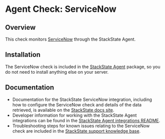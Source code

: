 # Agent Check: ServiceNow

## Overview

This check monitors [ServiceNow][1] through the StackState Agent.

## Installation

The ServiceNow check is included in the [StackState Agent][2] package, so you do not need to install anything else on your server.

## Documentation

- Documentation for the StackState ServiceNow integration, including how to configure the ServiceNow check and details of the data retrieved, is available on the [StackState docs site][3].
- Developer information for working with the StackState Agent integrations can be found in the [StackState Agent integrations README][4].
- Troubleshooting steps for known issues relating to the ServiceNow check are included in the [StackState support knowledge base][5]. 

[1]: https://www.servicenow.com/
[2]: https://github.com/StackVista/stackstate-agent-integrations/blob/master/servicenow/stackstate_checks/servicenow/data/conf.yaml.example
[3]: https://docs.stackstate.com/stackpacks/integrations/servicenow
[4]: https://github.com/StackVista/stackstate-agent-integrations
[5]: https://support.stackstate.com/hc/en-us/search?category=360002777619&filter_by=knowledge_base&query=ServiceNow
